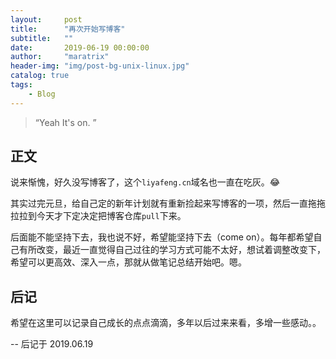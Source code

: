 ```yaml
---
layout:     post
title:      "再次开始写博客"
subtitle:   ""
date:       2019-06-19 00:00:00
author:     "maratrix"
header-img: "img/post-bg-unix-linux.jpg"
catalog: true
tags:
    - Blog
---
```


> “Yeah It's on. ”


## 正文

说来惭愧，好久没写博客了，这个`liyafeng.cn`域名也一直在吃灰。😂

其实过完元旦，给自己定的新年计划就有重新捡起来写博客的一项，然后一直拖拖拉拉到今天才下定决定把博客仓库`pull`下来。

后面能不能坚持下去，我也说不好，希望能坚持下去（come on）。每年都希望自己有所改变，最近一直觉得自己过往的学习方式可能不太好，想试着调整改变下，希望可以更高效、深入一点，那就从做笔记总结开始吧。嗯。


## 后记

希望在这里可以记录自己成长的点点滴滴，多年以后过来来看，多增一些感动。。

--  后记于 2019.06.19


